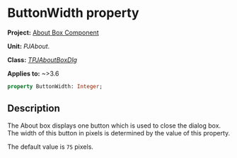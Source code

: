 # ButtonWidth property

**Project:** [About Box Component](../API.md)

**Unit:** _PJAbout_.

**Class:** [_TPJAboutBoxDlg_](./TPJAboutBoxDlg.md)

**Applies to:** ~>3.6

```pascal
property ButtonWidth: Integer;
```

## Description

The About box displays one button which is used to close the dialog box. The width of this button in pixels is determined by the value of this property.

The default value is `75` pixels.

